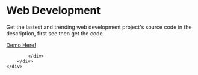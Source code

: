 <!DOCTYPE html>
<html lang="en">
<head>
    <meta charset="UTF-8">
    <meta name="viewport" content="width=device-width, initial-scale=1.0">
    <meta http-equiv="X-UA-Compatible" content="ie=edge">
    <title>Responsive Flexbox Card Design</title>
    <link rel="stylesheet" href="style.css">
</head>
<body>
                    <h1>Web Development</h1>
                <p>Get the lastest and trending web 
                    development project's source code in the description, first see then get the code.
                </p>
                <a href="https://humayunxhan.github.io/infocard/index.html">Demo Here!</a>

            </div>
        </div>
    </div>
    
</body>
</html>
